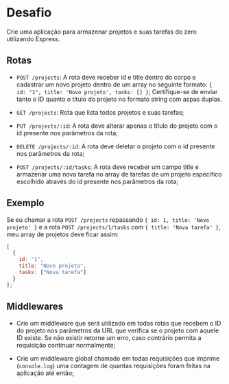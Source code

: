 # Desafio

Crie uma aplicação para armazenar projetos e suas tarefas do zero utilizando Express.

## Rotas
- `POST /projects`: A rota deve receber id e title dentro do corpo e cadastrar um novo projeto dentro de um array no seguinte formato: `{ id: "1", title: 'Novo projeto', tasks: [] }`; Certifique-se de enviar tanto o ID quanto o título do projeto no formato string com aspas duplas.

- `GET /projects`: Rota que lista todos projetos e suas tarefas;

- `PUT /projects/:id`: A rota deve alterar apenas o título do projeto com o id presente nos parâmetros da rota;

- `DELETE /projects/:id`: A rota deve deletar o projeto com o id presente nos parâmetros da rota;

- `POST /projects/:id/tasks`: A rota deve receber um campo title e armazenar uma nova tarefa no array de tarefas de um projeto específico escolhido através do id presente nos parâmetros da rota;

## Exemplo
Se eu chamar a rota `POST /projects` repassando `{ id: 1, title: 'Novo projeto' }` e a rota `POST /projects/1/tasks` com `{ title: 'Nova tarefa' }`, meu array de projetos deve ficar assim:

```js
[
  {
    id: "1",
    title: "Novo projeto",
    tasks: ["Nova tarefa"]
  }
];
```

## Middlewares
- Crie um middleware que será utilizado em todas rotas que recebem o ID do projeto nos parâmetros da URL que verifica se o projeto com aquele ID existe. Se não existir retorne um erro, caso contrário permita a requisição continuar normalmente;

- Crie um middleware global chamado em todas requisições que imprime (`console.log`) uma contagem de quantas requisições foram feitas na aplicação até então;
